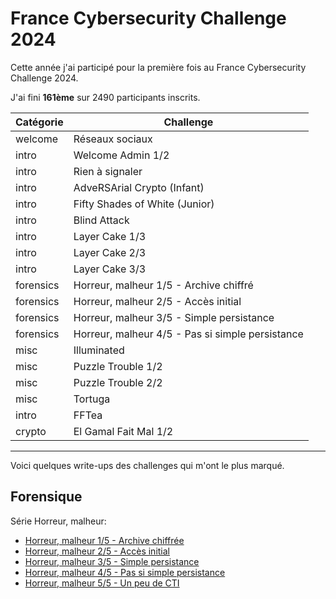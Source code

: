 # France Cybersecurity Challenge 2024
Cette année j'ai participé pour la première fois au France Cybersecurity Challenge 2024. 

J'ai fini **161ème** sur 2490 participants inscrits.



| Catégorie | Challenge | 
| -------- | -------- | 
|   welcome|                            Réseaux sociaux
|     intro|                          Welcome Admin 1/2
|     intro|                            Rien à signaler      
|     intro|                AdveRSArial Crypto (Infant)
|     intro|             Fifty Shades of White (Junior)
|     intro|                               Blind Attack
|     intro|                             Layer Cake 1/3
|     intro|                             Layer Cake 2/3
|     intro|                             Layer Cake 3/3
| forensics|   Horreur, malheur 1/5 - Archive chiffré
| forensics|       Horreur, malheur 2/5 - Accès initial
| forensics|   Horreur, malheur 3/5 - Simple persistance
| forensics|   Horreur, malheur 4/5 - Pas si simple persistance
|      misc|                                Illuminated
|      misc|                         Puzzle Trouble 1/2
|      misc|                         Puzzle Trouble 2/2
|      misc|                                    Tortuga              
|     intro|                                      FFTea
|    crypto|                          El Gamal Fait Mal 1/2

---
Voici quelques write-ups des challenges qui m'ont le plus marqué.

## Forensique
Série Horreur, malheur:
- [Horreur, malheur 1/5 - Archive chiffrée](https://github.com/Maksence/write-ups/blob/main/fcsc2024/Horreur_malheur_1-5.md#horreur-malheur-15---archive-chiffr%C3%A9e)
- [Horreur, malheur 2/5 - Accès initial](https://github.com/Maksence/write-ups/blob/main/fcsc2024/Horreur_malheur_1-5.md#horreur-malheur-25---archive-chiffr%C3%A9e)
- [Horreur, malheur 3/5 - Simple persistance](https://github.com/Maksence/write-ups/blob/main/fcsc2024/Horreur_malheur_1-5.md#horreur-malheur-35---simple-persistance)
- [Horreur, malheur 4/5 - Pas si simple persistance](https://github.com/Maksence/write-ups/blob/main/fcsc2024/Horreur_malheur_1-5.md#horreur-malheur-45---pas-si-simple-persistance)
- [Horreur, malheur 5/5 - Un peu de CTI](https://github.com/Maksence/write-ups/blob/main/fcsc2024/Horreur_malheur_1-5.md#horreur-malheur-55---un-peu-de-cti)